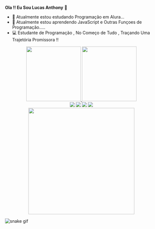 **Ola !! Eu Sou Lucas Anthony** 👋


- 🔭 Atualmente estou estudando Programação em Alura...
- 🌱 Atualmente estou aprendendo JavaScript e Outras Funçoes de Programação.....
- 💻 Estudante de Programação , No Começo de Tudo , Traçando Uma Trajetória Promissora !!
<div align="center">
  <a href="https://github.com/Lucas9259">
  <img height="180px" src="https://github-readme-stats.vercel.app/api?username=Lucas9259&show_icons=true&theme=tokyonight&include_all_commits=true&count_private=true"/>
  <img height="180px" src="https://github-readme-stats.vercel.app/api/top-langs/?username=Lucas9259&layout=compact&langs_count=7&theme=tokyonight"/>
</div>
  <div align="center">
  <a href="https://www.youtube.com/channel/" target="_blank"><img src="https://img.shields.io/badge/YouTube-FF0000?style=for-the-badge&logo=youtube&logoColor=white" target="_blank"></a>
  <a href="https://www.instagram.com/lucas.stream" target="_blank"><img src="https://img.shields.io/badge/-Instagram-%23E4405F?style=for-the-badge&logo=instagram&logoColor=white" target="_blank"></a>
  <a href="https://www.linkedin.com/in/" target="_blank"><img src="https://img.shields.io/badge/-LinkedIn-%230077B5?style=for-the-badge&logo=linkedin&logoColor=white" target="_blank"></a> 
  <a href="lukinhas.vemkvem@gmail.com"><img src="https://img.shields.io/badge/-Gmail-%23333?style=for-the-badge&logo=gmail&logoColor=white" target="_blank"></a>
</div>
  
  <div align="center"> 
<img src=  "https://raw.githubusercontent.com/LuigiGf/LuigiGFReadme2/main/code.gif"width="350px" />
</div>
  
![snake gif](https://github.com/Lucas9259/Lucas9259/blob/output/github-contribution-grid-snake.svg)
  
